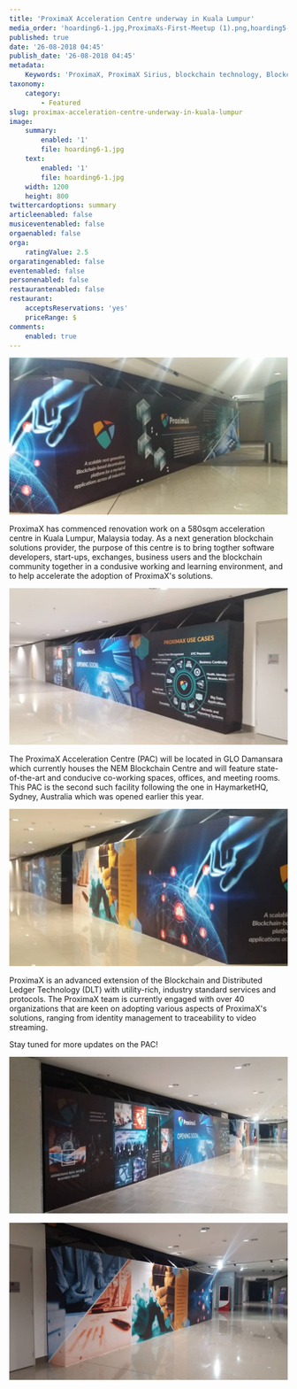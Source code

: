 ```yaml
---
title: 'ProximaX Acceleration Centre underway in Kuala Lumpur'
media_order: 'hoarding6-1.jpg,ProximaXs-First-Meetup (1).png,hoarding5-1.jpg,hoarding2-1.jpg,hoarding6-1.jpg,hoarding1-1.jpg,hoarding3-1.jpg'
published: true
date: '26-08-2018 04:45'
publish_date: '26-08-2018 04:45'
metadata:
    Keywords: 'ProximaX, ProximaX Sirius, blockchain technology, Blockchain powered, Blockchain protocol, Distributed ledger technology, DLT, dlt, Distributed ledger, Decentralized database, Decentralized database technology, Decentralized storage, Decentralized storage technology, Decentralized supply chain, Decentralized streaming, Integrated and distributed ledger technology, IaDLt, Peer-to-peer technology, Peer to peer streaming, Peer to peer, Consensus mechanism, Consensus protocol, Asymmetric encryption, Data encryption, Off-chain storage, Off-chain streaming, Distributed File Management System, DFMS, Super Contract, Immutability, Data encryption, Encrypted by default, Permissioned, Permission based, Tokenomics, Token economics, Crypto trading, Cryptocurrency, Supply chain, CSD, Central Securities Depository, STO, Security Token Offering, Decentralized supply chain, STO, Private blockchain, DAapps, Decentralized applications, Blockchain apps, Streaming Layer, Streaming Node, Storage Layer, Storage Node, Sharded Information, Sharded Data, Use Case, Use Cases, Blockchain Consensus, Consensus Protocol, Enterprise Solution, Enterprise Solutions, System Integration, Transparency, Immutability, Irreversibility, Traceability, Proof of Bandwidth, Proof of Conflation Aggregate, Proof of Storage, Encryption, Data Security, Data Privacy, Cyber Security, Hackers, Hacking, Nodes, Public Chain, Private Chain, Hybrid Chain, Public & Private Chain, Catapult, SDK, SDKs, Software Development Kits, Super Contract, Super Contracts, Smart Contract, Smart Contracts, Peer-to-Peer , Peer-to-Peer Storage, Software-as-a-Service, SaaS, Lon Wong, PSP, PeerStream, PeerStream Protocol, Anonymous streaming, New Economic Model, New Economic Model Foundation, 482.solutions, Ministry of Community Development UAE, Dragonfly  Fintech, Xarcade, Testnet, Test network, Mainnet, Main network, Tokenomics, Token Economics, XPX, Crypto Currency, Crypto Currencies, Crypto Exchange, Crypto Exchanges, Bitcoin, Zero trust, Escrow, Onchain escrow, Trustless swaps, Trustless, Onion routing, SIM Identity attestation, ProximaX KYC, KYC, Know Your Customer, Know Your Counter Party, Onboarding Customer, Customer Onboarding, Identity Management, Identity Management System, Identity Verification, Identity Authentication, Anti-Money Laundering, AML, RegTech, Regulation Tech, Regulation Technology, GDPR, General Data Protection Regulation, EU GDPR, European Union GDPR, European Union General Data Protection Regulation, Knowyourcustomer, Compliance system, Compliance systems, , ProximaX Suite, Office Suite, Office Collaboration, Workforce Collaboration, Collaboration, Real Time Collaboration, Office suite, word processing, Office collaboration, File sharing, Decentralized file sharing, Real Time Editing, Office Productivity, Productivity, Office Applications, Microsoft Office, Word Processor, Word Processing, Microsoft Word Spreadsheet, Spreadsheets, Excel, Microsoft Excel, Presentation, Presentations, Microsoft Powerpoint, Powerpoint, Keynote, Collabora Office, LibreOffice, Collabora Productivity, Collabora Productivity Ltd,'
taxonomy:
    category:
        - Featured
slug: proximax-acceleration-centre-underway-in-kuala-lumpur
image:
    summary:
        enabled: '1'
        file: hoarding6-1.jpg
    text:
        enabled: '1'
        file: hoarding6-1.jpg
    width: 1200
    height: 800
twittercardoptions: summary
articleenabled: false
musiceventenabled: false
orgaenabled: false
orga:
    ratingValue: 2.5
orgaratingenabled: false
eventenabled: false
personenabled: false
restaurantenabled: false
restaurant:
    acceptsReservations: 'yes'
    priceRange: $
comments:
    enabled: true
---
```


![](hoarding1-1.jpg)

ProximaX has commenced renovation work on a 580sqm acceleration centre in Kuala Lumpur, Malaysia today. As a next generation blockchain solutions provider, the purpose of this centre is to bring togther software developers, start-ups, exchanges, business users and the blockchain community together in a condusive working and learning environment, and to help accelerate the adoption of ProximaX's solutions. 

![](hoarding2-1.jpg)

The ProximaX Acceleration Centre (PAC) will be located in GLO Damansara which currently houses the NEM Blockchain Centre and will feature state-of-the-art and conducive co-working spaces, offices, and meeting rooms. This PAC is the second such facility following the one in HaymarketHQ, Sydney, Australia which was opened earlier this year. 

![](hoarding5-1.jpg)

ProximaX is an advanced extension of the Blockchain and Distributed Ledger Technology (DLT) with utility-rich, industry standard services and protocols. The ProximaX team is currently engaged with over 40 organizations that are keen on adopting various aspects of ProximaX's solutions, ranging from identity management to traceability to video streaming. 

Stay tuned for more updates on the PAC!

![](hoarding6-1.jpg)

![](hoarding3-1.jpg)